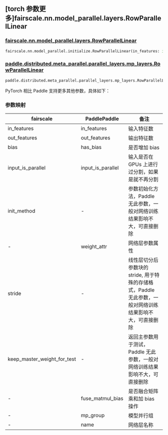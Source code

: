 ## [torch 参数更多]fairscale.nn.model_parallel.layers.RowParallelLinear

### [fairscale.nn.model_parallel.layers.RowParallelLinear](https://github.com/facebookresearch/fairscale/blob/164cc0f3170b4a3951dd84dda29c3e1504ac4d6e/fairscale/nn/model_parallel/layers.py#L299)

```python
fairscale.nn.model_parallel.initialize.RowParallelLinear(in_features: int, out_features: int, bias: bool = True, input_is_parallel: bool = False, init_method: Callable[[torch.Tensor], torch.Tensor] = init.xavier_normal_, stride: int = 1, keep_master_weight_for_test: bool = False)
```
### [paddle.distributed.meta_parallel.parallel_layers.mp_layers.RowParallelLinear](https://github.com/PaddlePaddle/Paddle/blob/016766cc89fabc10181453ce70b701dd8ed019f6/python/paddle/distributed/fleet/layers/mpu/mp_layers.py#L291)

```python
paddle.distributed.meta_parallel.parallel_layers.mp_layers.RowParallelLinear(in_features, out_features, weight_attr=None, has_bias=True, input_is_parallel=False, fuse_matmul_bias=False, mp_group=None, name=None)
```

PyTorch 相比 Paddle 支持更多其他参数，具体如下：

### 参数映射

| fairscale                   | PaddlePaddle     | 备注      |
| ----------------------------| ---------------- | -------- |
| in_features                 | in_features      | 输入特征数 |
| out_features                | out_features     | 输出特征数 |
| bias                        | has_bias         | 是否增加 bias |
| input_is_parallel           | input_is_parallel| 输入是否在 GPUs 上进行过分割，如果是就不再分割 |
| init_method                 |-                 | 参数初始化方法，Paddle 无此参数，一般对网络训练结果影响不大，可直接删除 |
|-                            | weight_attr      | 网络层参数属性|
| stride                      |-                 | 线性层切分后参数块的 stride, 用于特殊的存储格式，Paddle 无此参数，一般对网络训练结果影响不大，可直接删除 |
| keep_master_weight_for_test |-                 | 返回主参数用于测试，Paddle 无此参数，一般对网络训练结果影响不大，可直接删除 |
|-                            | fuse_matmul_bias | 是否融合矩阵乘和加 bias 操作 |
|-                            | mp_group         | 模型并行组|
|-                            | name             | 网络层名称|
